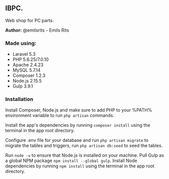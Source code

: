 ## **IBPC.** 

Web shop for PC parts.

**Author:** @emilsrits - Emils Rits

### Made using:

  * Laravel 5.3
  * PHP	5.6.25/7.0.10
  * Apache	2.4.23
  * MySQL	5.7.14
  * Composer	1.2.3
  * Node.js	2.15.5
  * Gulp	3.9.1

### Installation

Install Composer, Node.js and make sure to add PHP to your %PATH% environment variable to run `php artisan` commands.

Install the app's dependencies by running `composer install` using the terminal in the app root directory.

Configure .env file for your database and run `php artisan migrate` to migrate the tables and triggers, run `php artisan db:seed` to seed the tables.

Run `node -v` to ensure that Node.js is installed on your machine.
Pull Gulp as a global NPM package `npm install --global gulp`.
Install Node dependencies by running `npm install` using the terminal in the app root directory.
